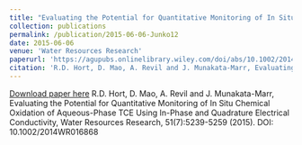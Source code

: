 ```yaml
---
title: "Evaluating the Potential for Quantitative Monitoring of In Situ Chemical Oxidation of Aqueous-Phase TCE Using In-Phase and Quadrature Electrical Conductivity"
collection: publications
permalink: /publication/2015-06-06-Junko12
date: 2015-06-06
venue: 'Water Resources Research'
paperurl: 'https://agupubs.onlinelibrary.wiley.com/doi/abs/10.1002/2014WR016868'
citation: 'R.D. Hort, D. Mao, A. Revil and J. Munakata-Marr, Evaluating the Potential for Quantitative Monitoring of In Situ Chemical Oxidation of Aqueous-Phase TCE Using In-Phase and Quadrature Electrical Conductivity, Water Resources Research, 51(7):5239-5259 (2015). DOI: 10.1002/2014WR016868'
---
```


<a href='https://agupubs.onlinelibrary.wiley.com/doi/abs/10.1002/2014WR016868'>Download paper here</a>
R.D. Hort, D. Mao, A. Revil and J. Munakata-Marr, Evaluating the Potential for Quantitative Monitoring of In Situ Chemical Oxidation of Aqueous-Phase TCE Using In-Phase and Quadrature Electrical Conductivity, Water Resources Research, 51(7):5239-5259 (2015). DOI: 10.1002/2014WR016868